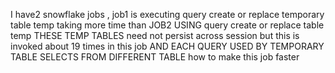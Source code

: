 I have2 snowflake jobs , job1 is  executing  query 
create or replace temporary table temp
 taking more time than 
JOB2 USING query 
 create or replace table temp
THESE TEMP TABLES  need not persist across session
but this is invoked about 19 times in this job AND EACH QUERY  USED BY TEMPORARY TABLE SELECTS FROM DIFFERENT  TABLE
how to make this job faster